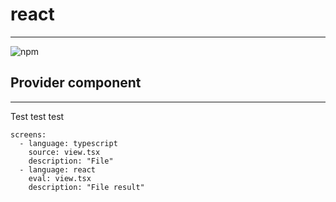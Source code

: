 # react
---

![npm](https://img.shields.io/npm/v/@browserql/react)

## Provider component
---

Test test test

```screens
screens:
  - language: typescript
    source: view.tsx
    description: "File"
  - language: react
    eval: view.tsx
    description: "File result"
```
